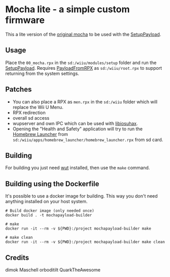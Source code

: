 # Mocha lite - a simple custom firmware
This a lite version of the [original mocha](https://github.com/dimok789/mocha) to be used with the [SetupPayload](https://github.com/wiiu-env/SetupPayload).

## Usage
Place the `00_mocha.rpx` in the `sd:/wiiu/modules/setup` folder and run the [SetupPayload](https://github.com/wiiu-env/SetupPayload).
Requires [PayloadFromRPX](https://github.com/wiiu-env/PayloadFromRPX) as `sd:/wiiu/root.rpx` to support returning from the system settings.

## Patches
- You can also place a RPX as `men.rpx` in the `sd:/wiiu` folder which will replace the Wii U Menu.
- RPX redirection
- overall sd access
- wupserver and own IPC which can be used with [libiosuhax](https://github.com/wiiu-env/libiosuhax).
- Opening the "Health and Safety" application will try to run the [Homebrew Launcher](https://github.com/dimok789/homebrew_launcher/) from `sd:/wiiu/apps/homebrew_launcher/homebrew_launcher.rpx` from sd card.

## Building

For building you just need [wut](https://github.com/devkitPro/wut/) installed, then use the `make` command.


## Building using the Dockerfile

It's possible to use a docker image for building. This way you don't need anything installed on your host system.

```
# Build docker image (only needed once)
docker build . -t mochapayload-builder

# make 
docker run -it --rm -v ${PWD}:/project mochapayload-builder make

# make clean
docker run -it --rm -v ${PWD}:/project mochapayload-builder make clean
```



## Credits
dimok
Maschell
orboditilt
QuarkTheAwesome